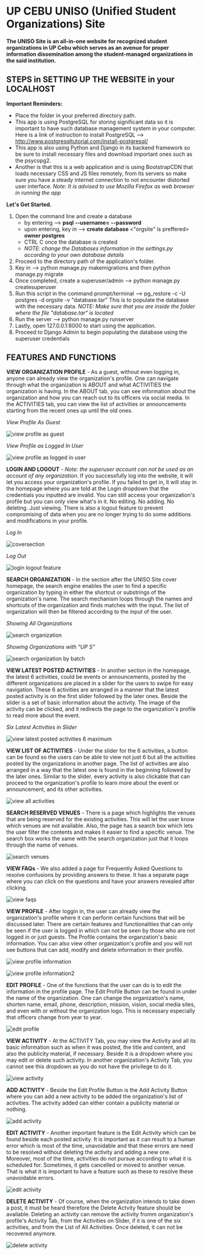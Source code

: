 # UP CEBU UNISO (Unified Student Organizations) Site

#### The UNISO Site is an all-in-one website for recognized student organizations in UP Cebu which serves as an avenue for proper information dissemination among the student-managed organizations in the said institution.

## STEPS in SETTING UP THE WEBSITE in your LOCALHOST

**Important Reminders:**
* Place the folder in your preferred directory path.
* This app is using PostgreSQL for storing significant data so it is important to have such database management system in your computer. Here is a link of instruction to install PostgreSQL --> http://www.postgresqltutorial.com/install-postgresql/
* This app is also using Python and Django in its backend framework so be sure to install necessary files and download important ones such as the psycopg2.
* Another is that this is a web application and is using BootstrapCDN that loads necessary CSS and JS files remotely, from its servers so make sure you have a steady internet connection to not encounter distorted user interface. *Note: It is advised to use Mozilla Firefox as web browser in running the app*

**Let's Get Started.**

1. Open the command line and create a database
   * by entering --> **psql --username=** <username of your postgresql database> **--password** <ENTER then enter password>
   * upon entering, key in --> **create database** <"orgsite" is preffered> **owner postgres** <ENTER>
   * CTRL C once the database is created
   * *NOTE: change the Databases information in the settings.py according to your own database details*
1. Proceed to the directory path of the application's folder.
1. Key in --> python manage.py makemigrations and then python manage.py migrate
1. Once completed, create a superuser/admin --> python manage.py createsuperuser
1. Run this script in the command prompt/terminal --> pg_restore -c -U postgres -d orgsite -v "database.tar" 
    This is to populate the database with the necessary data.
    *NOTE: Make sure that you are inside the folder where the file "database.tar" is located*
1. Run the server --> python manage.py runserver
1. Lastly, open 127.0.0.1:8000 to start using the application.
1. Proceed to Django Admin to begin populating the database using the superuser credentials

## **FEATURES AND FUNCTIONS**

**VIEW ORGANIZATION PROFILE** - As a guest, without even logging in, anyone can already view the organization's profile. One can navigate through what the organization is ABOUT and what ACTIVITIES the organization is having. In the ABOUT tab, you can see information about the organization and how you can reach out to its officers via social media. In the ACTIVITIES tab, you can view the list of activities or announcements starting from the recent ones up until the old ones.

*View Profile As Guest*

![view profile as guest](https://cloud.githubusercontent.com/assets/15230563/26589510/c949963e-458a-11e7-9f6f-426a4f5f082d.png)

*View Profile as Logged In User*

![view profile as logged in user](https://cloud.githubusercontent.com/assets/15230563/26589522/d030eaba-458a-11e7-9b3a-c4b2a19f9874.png)

**LOGIN AND LOGOUT** - *Note: the superuser account can not be used as an account of any organization.* If you successfully log into the website, it will let you access your organization's profile. If you failed to get in, it will stay in the homepage where you are told at the Login dropdown that the credentials you inputted are invalid. You can still access your organization's profile but you can only view what's in it. No editing. No adding. No deleting. Just viewing. There is also a logout feature to prevent compromising of data when you are no longer trying to do some additions and modifications in your profile.

*Log In*

![coversection](https://cloud.githubusercontent.com/assets/15230563/26589504/c8b2fb5c-458a-11e7-96de-58703ab2f0d5.png)

*Log Out*

![login logout feature](https://cloud.githubusercontent.com/assets/15230563/26589503/c845cc8a-458a-11e7-9407-6b48682a6eb7.png)

**SEARCH ORGANIZATION** - In the section after the UNISO Site cover homepage, the search engine enables the user to find a specific organization by typing in either the shortcut or substrings of the organization's name. The search mechanism loops through the names and shortcuts of the organization and finds matches with the input. The list of organization will then be filtered according to the input of the user.

*Showing All Organizations*

![search organization](https://cloud.githubusercontent.com/assets/15230563/26589492/c53f718a-458a-11e7-93f3-6ef7666a9b0e.png)

*Showing Organizations with "UP S"*

![search organization by batch](https://cloud.githubusercontent.com/assets/15230563/26589491/c50ad042-458a-11e7-93ab-3b6d6a77c632.png)

**VIEW LATEST POSTED ACTIVITIES** - In another section in the homepage, the latest 6 activities, could be events or announcements, posted by the different organizations are placed in a slider for the users to swipe for easy navigation. These 6 activities are arranged in a manner that the latest posted activity is on the first slider followed by the later ones. Beside the slider is a set of basic information about the activity. The image of the activity can be clicked, and it redirects the page to the organization's profile to read more about the event. 


*Six Latest Activities in Slider*

![view latest posted activities 6 maximum](https://cloud.githubusercontent.com/assets/15230563/26589519/cc1ab456-458a-11e7-9c7a-4f77847ad204.png)

**VIEW LIST OF ACTIVITIES** - Under the slider for the 6 activities, a button can be found so the users can be able to view not just 6 but all the activities posted by the organizations in another page. The list of activities are also arranged in a way that the latest one is found in the beginning followed by the later ones. Similar to the slider, every activity is also clickable that can proceed to the organization's profile to learn more about the event or announcement, and its other activities.

![view all activities](https://cloud.githubusercontent.com/assets/15230563/26589501/c819d4fe-458a-11e7-9a14-c1773e07e509.png)

**SEARCH RESERVED VENUES** - There is a page which highlights the venues that are being reserved for the existing activities. This will let the user know which venues are not available. Also, the page has a search box which lets the user filter the contents and makes it easier to find a specific venue. The search box works the same with the search organization just that it loops through the name of venues. 

![search venues](https://cloud.githubusercontent.com/assets/15230563/26589507/c8fa467e-458a-11e7-984f-70a782aa9a49.png)

**VIEW FAQs** - We also added a page for Frequently Asked Questions to resolve confusions by providing answers to these. It has a separate page where you can click on the questions and have your answers revealed after clicking.

![view faqs](https://cloud.githubusercontent.com/assets/15230563/26589509/c930f11a-458a-11e7-82f7-b6577f127c0b.png)

**VIEW PROFILE** - After loggin in, the user can already view the organization's profile where it can perform certain functions that will be discussed later. There are certain features and functionalities that can only be seen if the user is logged in which can not be seen by those who are not logged in or just guests. The Profile contains the organzation's basic information. You can also view other organization's profile and you will not see buttons that can add, modify and delete information in their profile.

![view profile information](https://cloud.githubusercontent.com/assets/15230563/26589511/c95bb3c8-458a-11e7-830f-59e19d7fccc3.png)

![view profile information2](https://cloud.githubusercontent.com/assets/15230563/26589512/c961c0e2-458a-11e7-8224-931b73f70c30.png)

**EDIT PROFILE** - One of the functions that the user can do is to edit the information in the profile page. The Edit Profile Button can be found in under the name of the organization. One can change the organization's name, shorten name, email, phone, description, mission, vision, social media sites, and even with or without the organization logo. This is necessary especially that officers change from year to year.

![edit profile](https://cloud.githubusercontent.com/assets/15230563/26589498/c7d80e7a-458a-11e7-935d-675848d3cda4.png)

**VIEW ACTIVITY** - At the ACTIVITY Tab, you may view the Activity  and all its basic information such as when it was posted, the title and content, and also the publicity material, if necessary. Beside it is a dropdown where you may edit or delete such activity. In another organization's Activity Tab, you cannot see this dropdown as you do not have the privilege to do it. 

![view activity](https://cloud.githubusercontent.com/assets/15230563/26589508/c928e984-458a-11e7-9bff-a2c273884fed.png)

**ADD ACTIVITY** - Beside the Edit Profile Button is the Add Activity Button where you can add a new activity to be added the organization's list of activities. The activity added can either contain a publicity material or nothing.

![add activity](https://cloud.githubusercontent.com/assets/15230563/26589493/c58b5834-458a-11e7-9409-6ea69bb12f41.png)

**EDIT ACTIVITY** - Another important feature is the Edit Activity which can be found beside each posted activity. It is important as  it can result to a human error which is most of the time, unavoidable and that these errors are need to be resolved without deleting the activity and adding a new one. Moreover, most of the time, activities do not pursue according to what it is scheduled for. Sometimes, it gets cancelled or moved to another venue. That is what it is important to have a feature such as these to resolve these unavoidable errors.

![edit activity](https://cloud.githubusercontent.com/assets/15230563/26589490/c4cccb26-458a-11e7-914e-bcdf72a21ab4.png)

**DELETE ACTIVITY** - Of course, when the organization intends to take down a post, it must be heard therefore the Delete Actvity feature should be available. Deleting an activity can remove the activity fromm organization's profile's Activity Tab, from the Activities on Slider, if it is one of the six activities, and from the List of All Activities. Once deleted, it can not be recovered anymore.

![delete activity](https://cloud.githubusercontent.com/assets/15230563/26589502/c840d2ca-458a-11e7-92da-bbcbe9497b0c.png)